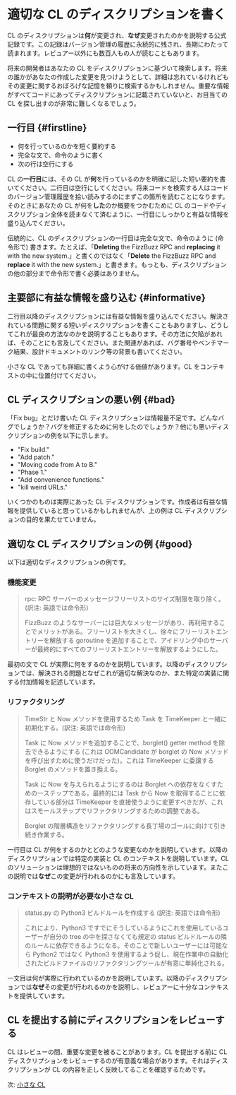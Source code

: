 # 適切な CL のディスクリプションを書く

CL のディスクリプションは**何**が変更され、**なぜ**変更されたのかを説明する公式記録です。この記録はバージョン管理の履歴に永続的に残され、長期にわたって読まれます。レビュアー以外にも数百人もの人が読むこともあります。

将来の開発者はあなたの CL をディスクリプションに基づいて検索します。将来の誰かがあなたの作成した変更を見つけようとして、詳細は忘れているけれどもその変更に関するおぼろげな記憶を頼りに検索するかもしれません。重要な情報がすべてコードにあってディスクリプションに記載されていないと、お目当ての CL を探し出すのが非常に難しくなるでしょう。

## 一行目 {#firstline}

- 何を行っているのかを短く要約する
- 完全な文で、命令のように書く
- 次の行は空行にする

CL の**一行目**には、その CL が**何**を行っているのかを明確に記した短い要約を書いてください。二行目は空行にしてください。将来コードを検索する人はコードのバージョン管理履歴を拾い読みするのにまずこの箇所を読むことになります。そのときにあなたの CL が何を**した**のか概要をつかむために CL のコードやディスクリプション全体を読まなくて済むように、一行目にしっかりと有益な情報を盛り込んでください。

伝統的に、CL のディスクリプションの一行目は完全な文で、命令のように (命令形で) 書きます。たとえば、「**Deleting** the FizzBuzz RPC and **replacing** it with the new system.」と書くのではなく「**Delete** the FizzBuzz RPC and **replace** it with the new system.」と書きます。もっとも、ディスクリプションの他の部分まで命令形で書く必要はありません。

## 主要部に有益な情報を盛り込む {#informative}

二行目以降のディスクリプションには有益な情報を盛り込んでください。解決されている問題に関する短いディスクリプションを書くこともありますし、どうしてこれが最良の方法なのかを説明することもあります。その方法に欠陥があれば、そのことにも言及してください。また関連があれば、バグ番号やベンチマーク結果、設計ドキュメントのリンク等の背景も書いてください。

小さな CL であっても詳細に書くよう心がける価値があります。CL をコンテキストの中に位置付けてください。

## CL ディスクリプションの悪い例 {#bad}

「Fix bug」とだけ書いた CL ディスクリプションは情報量不足です。どんなバグでしょうか？バグを修正するために何をしたのでしょうか？他にも悪いディスクリプションの例を以下に示します。

- "Fix build."
- "Add patch."
- "Moving code from A to B."
- "Phase 1."
- "Add convenience functions."
- "kill weird URLs."

いくつかのものは実際にあった CL ディスクリプションです。作成者は有益な情報を提供していると思っているかもしれませんが、上の例は CL ディスクリプションの目的を果たせていません。

## 適切な CL ディスクリプションの例 {#good}

以下は適切なディスクリプションの例です。

### 機能変更

> rpc: RPC サーバーのメッセージフリーリストのサイズ制限を取り除く。(訳注: 英語では命令形)
>
> FizzBuzz のようなサーバーには巨大なメッセージがあり、再利用することでメリットがある。フリーリストを大きくし、徐々にフリーリストエントリーを解放する goroutine を追加することで、アイドリング中のサーバーが最終的にすべてのフリーリストエントリーを解放するようにした。

最初の文で CL が実際に何をするのかを説明しています。以降のディスクリプションでは、解決される問題となぜこれが適切な解決なのか、また特定の実装に関する付加情報を記述しています。

### リファクタリング

> TimeStr と Now メソッドを使用するため Task を TimeKeeper と一緒に初期化する。(訳注: 英語では命令形)
>
> Task に Now メソッドを追加することで、borglet() getter method を除去できるようにする (これは OOMCandidate が borglet の Now メソッドを呼び出すために使うだけだった)。これは TimeKeeper に委譲する Borglet のメソッドを置き換える。
>
> Task に Now を与えられるようにするのは Borglet への依存をなくすための一ステップである。最終的には Task から Now を取得することに依存している部分は TimeKeeper を直接使うように変更すべきだが、これはスモールステップでリファクタリングするための調整である。
>
> Borglet の階層構造をリファクタリングする長丁場のゴールに向けて引き続き作業する。

一行目は CL が何をするのかとどのような変更なのかを説明しています。以降のディスクリプションでは特定の実装と CL のコンテキストを説明しています。CL のソリューションは理想的ではないものの将来の方向性を示しています。またこの説明では**なぜ**この変更が行われるのかにも言及しています。

### コンテキストの説明が必要な小さな CL

> status.py の Python3 ビルドルールを作成する (訳注: 英語では命令形)
>
> これにより、Python3 ですでにそうしているようにこれを使用しているユーザーが自分の tree の中を探さなくても規定の status ビルドルールの隣のルールに依存できるようになる。そのことで新しいユーザーには可能なら Python2 ではなく Python3 を使用するよう促し、現在作業中の自動化されたビルドファイルのリファクタリングツールが有意に単純化される。

一文目は何が実際に行われているのかを説明しています。以降のディスクリプションでは**なぜ**その変更が行われるのかを説明し、レビュアーに十分なコンテキストを提供しています。

## CL を提出する前にディスクリプションをレビューする

CL はレビューの間、重要な変更を被ることがあります。CL を提出する前に CL ディスクリプションをレビューするのが有意義な場合があります。それはディスクリプションが CL の内容を正しく反映してることを確認するためです。

次: [小さな CL](small-cls.md)
